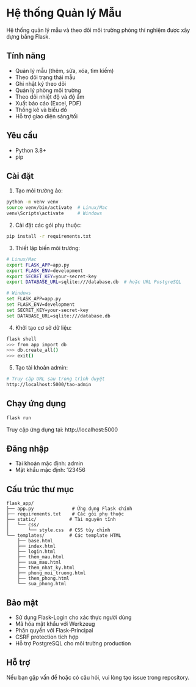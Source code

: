 # Hệ thống Quản lý Mẫu

Hệ thống quản lý mẫu và theo dõi môi trường phòng thí nghiệm được xây dựng bằng Flask.

## Tính năng

- Quản lý mẫu (thêm, sửa, xóa, tìm kiếm)
- Theo dõi trạng thái mẫu
- Ghi nhật ký theo dõi
- Quản lý phòng môi trường
- Theo dõi nhiệt độ và độ ẩm
- Xuất báo cáo (Excel, PDF)
- Thống kê và biểu đồ
- Hỗ trợ giao diện sáng/tối

## Yêu cầu

- Python 3.8+
- pip

## Cài đặt

1. Tạo môi trường ảo:
```bash
python -m venv venv
source venv/bin/activate  # Linux/Mac
venv\Scripts\activate     # Windows
```

2. Cài đặt các gói phụ thuộc:
```bash
pip install -r requirements.txt
```

3. Thiết lập biến môi trường:
```bash
# Linux/Mac
export FLASK_APP=app.py
export FLASK_ENV=development
export SECRET_KEY=your-secret-key
export DATABASE_URL=sqlite:///database.db  # hoặc URL PostgreSQL

# Windows
set FLASK_APP=app.py
set FLASK_ENV=development
set SECRET_KEY=your-secret-key
set DATABASE_URL=sqlite:///database.db
```

4. Khởi tạo cơ sở dữ liệu:
```bash
flask shell
>>> from app import db
>>> db.create_all()
>>> exit()
```

5. Tạo tài khoản admin:
```bash
# Truy cập URL sau trong trình duyệt
http://localhost:5000/tao-admin
```

## Chạy ứng dụng

```bash
flask run
```

Truy cập ứng dụng tại: http://localhost:5000

## Đăng nhập

- Tài khoản mặc định: admin
- Mật khẩu mặc định: 123456

## Cấu trúc thư mục

```
flask_app/
├── app.py              # Ứng dụng Flask chính
├── requirements.txt    # Các gói phụ thuộc
├── static/            # Tài nguyên tĩnh
│   └── css/
│       └── style.css  # CSS tùy chỉnh
└── templates/         # Các template HTML
    ├── base.html
    ├── index.html
    ├── login.html
    ├── them_mau.html
    ├── sua_mau.html
    ├── them_nhat_ky.html
    ├── phong_moi_truong.html
    ├── them_phong.html
    └── sua_phong.html
```

## Bảo mật

- Sử dụng Flask-Login cho xác thực người dùng
- Mã hóa mật khẩu với Werkzeug
- Phân quyền với Flask-Principal
- CSRF protection tích hợp
- Hỗ trợ PostgreSQL cho môi trường production

## Hỗ trợ

Nếu bạn gặp vấn đề hoặc có câu hỏi, vui lòng tạo issue trong repository.
